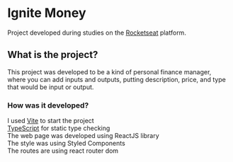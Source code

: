 # Ignite Money
Project developed during studies on the [Rocketseat](https://www.rocketseat.com.br/) platform.
## What is the project?
This project was developed to be a kind of personal finance manager, where you can add inputs and outputs, putting description, price, and type that would be input or output.
### How was it developed?
I used [Vite](https://vitejs.dev/) to start the project
<br>
[TypeScript](https://www.typescriptlang.org/) for static type checking
<br>
The web page was developed using ReactJS library
<br>
The style was using Styled Components
<br>
The routes are using react router dom
